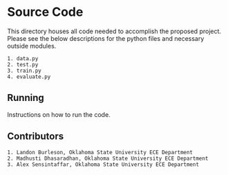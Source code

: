 # Source Code
This directory houses all code needed to accomplish the proposed project. Please see the below descriptions for the python files and necessary outside modules.  

    1. data.py
    2. test.py
    3. train.py
    4. evaluate.py

## Running
Instructions on how to run the code. 

## Contributors
    1. Landon Burleson, Oklahoma State University ECE Department
    2. Madhusti Dhasaradhan, Oklahoma State University ECE Department
    3. Alex Sensintaffar, Oklahoma State University ECE Department
